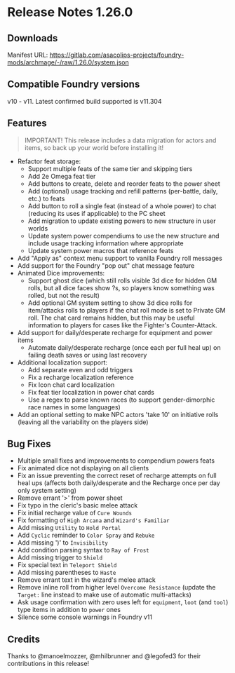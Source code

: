 # Release Notes 1.26.0

## Downloads

Manifest URL: https://gitlab.com/asacolips-projects/foundry-mods/archmage/-/raw/1.26.0/system.json

## Compatible Foundry versions

v10 - v11. Latest confirmed build supported is v11.304

## Features

> IMPORTANT! This release includes a data migration for actors and items, so back up your world before installing it!

- Refactor feat storage:
    - Support multiple feats of the same tier and skipping tiers
    - Add 2e Omega feat tier
    - Add buttons to create, delete and reorder feats to the power sheet
    - Add (optional) usage tracking and refill patterns (per-battle, daily, etc.) to feats
    - Add button to roll a single feat (instead of a whole power) to chat (reducing its uses if applicable) to the PC sheet
    - Add migration to update existing powers to new structure in user worlds
    - Update system power compendiums to use the new structure and include usage tracking information where appropriate
    - Update system power macros that reference feats
- Add "Apply as" context menu support to vanilla Foundry roll messages
- Add support for the Foundry "pop out" chat message feature
- Animated Dice improvements:
    - Support ghost dice (which still rolls visible 3d dice for hidden GM rolls, but all dice faces show ?s, so players know something was rolled, but not the result)
    - Add optional GM system setting to show 3d dice rolls for item/attacks rolls to players if the chat roll mode is set to Private GM roll. The chat card remains hidden, but this may be useful information to players for cases like the Fighter's Counter-Attack.
- Add support for daily/desperate recharge for equipment and power items
    - Automate daily/desperate recharge (once each per full heal up) on failing death saves or using last recovery
- Additional localization support:
    - Add separate even and odd triggers
    - Fix a recharge localization reference
    - Fix Icon chat card localization
    - Fix feat tier localization in power chat cards
    - Use a regex to parse known races (to support gender-dimorphic race names in some languages)
- Add an optional setting to make NPC actors 'take 10' on initiative rolls (leaving all the variability on the players side)

## Bug Fixes

- Multiple small fixes and improvements to compendium powers feats
- Fix animated dice not displaying on all clients
- Fix an issue preventing the correct reset of recharge attempts on full heal ups (affects both daily/desperate and the Recharge once per day only system setting)
- Remove errant '>' from power sheet
- Fix typo in the cleric's basic melee attack
- Fix initial recharge value of `Cure Wounds`
- Fix formatting of `High Arcana` and `Wizard's Familiar`
- Add missing `Utility` to `Hold Portal`
- Add `Cyclic` reminder to `Color Spray` and `Rebuke`
- Add missing ')' to `Invisibility`
- Add condition parsing syntax to `Ray of Frost`
- Add missing trigger to `Shield`
- Fix special text in `Teleport Shield`
- Add missing parentheses to `Haste`
- Remove errant text in the wizard's melee attack
- Remove inline roll from higher level `Overcome Resistance` (update the `Target:` line instead to make use of automatic multi-attacks)
- Ask usage confirmation with zero uses left for `equipment`, `loot` (and `tool`) type items in addition to `power` ones
- Silence some console warnings in Foundry v11

## Credits

Thanks to @manoelmozzer, @mhilbrunner and @legofed3 for their contributions in this release!
